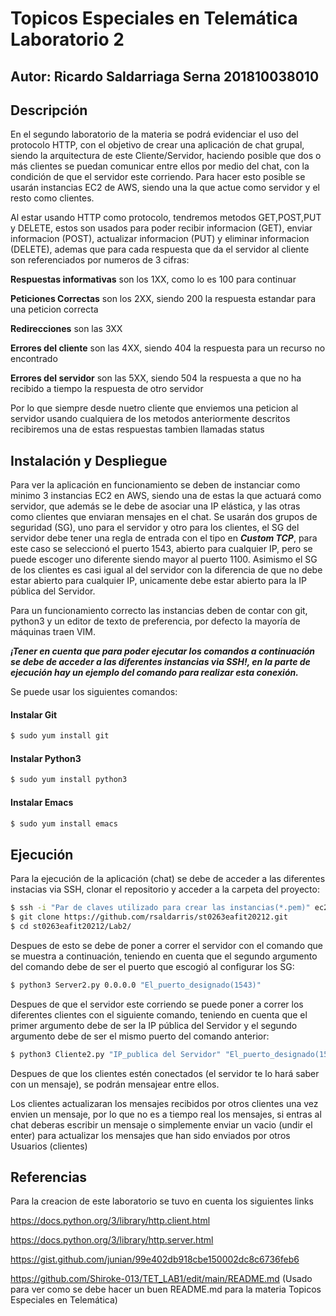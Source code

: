 # Topicos Especiales en Telemática Laboratorio 2

## Autor: Ricardo Saldarriaga Serna 201810038010

## Descripción
En el segundo laboratorio de la materia se podrá evidenciar el uso del protocolo HTTP, con el objetivo de crear una aplicación de chat grupal, siendo la arquitectura de este Cliente/Servidor, haciendo posible que dos o más clientes se puedan comunicar entre ellos por medio del chat, con la condición de que el servidor este corriendo. Para hacer esto posible se usarán instancias EC2 de AWS, siendo una la que actue como servidor y el resto como clientes.

Al estar usando HTTP como protocolo, tendremos metodos GET,POST,PUT y DELETE, estos son usados para poder recibir informacion (GET), enviar informacion (POST), actualizar informacion (PUT) y eliminar informacion (DELETE), ademas que para cada respuesta que da el servidor al cliente son referenciados por numeros de 3 cifras:

**Respuestas informativas** son los 1XX, como lo es 100 para continuar

**Peticiones Correctas** son los 2XX, siendo 200 la respuesta estandar para una peticion correcta

**Redirecciones** son las 3XX

**Errores del cliente** son las 4XX, siendo 404 la respuesta para un recurso no encontrado

**Errores del servidor** son las 5XX, siendo 504 la respuesta a que no ha recibido a tiempo la respuesta de otro servidor

Por lo que siempre desde nuetro cliente que enviemos una peticion al servidor usando cualquiera de los metodos anteriormente descritos recibiremos una de estas respuestas tambien llamadas status

## Instalación y Despliegue
Para ver la aplicación en funcionamiento se deben de instanciar como minimo 3 instancias EC2 en AWS, siendo una de estas la que actuará como servidor, que además se le debe de asociar una IP elástica, y las otras como clientes que enviaran mensajes en el chat. Se usarán dos grupos de seguridad (SG), uno para el servidor y otro para los clientes, el SG del servidor debe tener una regla de entrada con el tipo en ***Custom TCP***, para este caso se seleccionó el puerto 1543, abierto para cualquier IP, pero se puede escoger uno diferente siendo mayor al puerto 1100. Asimismo el SG de los clientes es casi igual al del servidor con la diferencia de que no debe estar abierto para cualquier IP, unicamente debe estar abierto para la IP pública del Servidor.

Para un funcionamiento correcto las instancias deben de contar con git, python3 y un editor de texto de preferencia, por defecto la mayoría de máquinas traen VIM.

***¡Tener en cuenta que para poder ejecutar los comandos a continuación se debe de acceder a las diferentes instancias via SSH!, en la parte de ejecución hay un ejemplo del comando para realizar esta conexión.***

Se puede usar los siguientes comandos:

#### Instalar Git
```sh
$ sudo yum install git
```

#### Instalar Python3
```sh
$ sudo yum install python3
```

#### Instalar Emacs
```sh
$ sudo yum install emacs
```

## Ejecución
Para la ejecución de la aplicación (chat) se debe de acceder a las diferentes instacias via SSH, clonar el repositorio y acceder a la carpeta del proyecto:

```sh
$ ssh -i "Par de claves utilizado para crear las instancias(*.pem)" ec2-user@"DNS de IPv4 pública de la instancia"
$ git clone https://github.com/rsaldarris/st0263eafit20212.git
$ cd st0263eafit20212/Lab2/
```


Despues de esto se debe de poner a correr el servidor con el comando que se muestra a continuación, teniendo en cuenta que el segundo argumento del comando debe de ser el puerto que escogió al configurar los SG:

```sh
$ python3 Server2.py 0.0.0.0 "El_puerto_designado(1543)"
```

Despues de que el servidor este corriendo se puede poner a correr los diferentes clientes con el siguiente comando, teniendo en cuenta que el primer argumento debe de ser la IP pública del Servidor y el segundo argumento debe de ser el mismo puerto del comando anterior:
```sh
$ python3 Cliente2.py "IP_publica del Servidor" "El_puerto_designado(1543)"
```

Despues de que los clientes estén conectados (el servidor te lo hará saber con un mensaje), se podrán mensajear entre ellos.

Los clientes actualizaran los mensajes recibidos por otros clientes una vez envien un mensaje, por lo que no es a tiempo real los mensajes, si entras al chat deberas escribir un mensaje o simplemente enviar un vacio (undir el enter) para actualizar los mensajes que han sido enviados por otros Usuarios (clientes)

## Referencias

Para la creacion de este laboratorio se tuvo en cuenta los siguientes links

https://docs.python.org/3/library/http.client.html

https://docs.python.org/3/library/http.server.html

https://gist.github.com/junian/99e402db918cbe150002dc8c6736feb6

https://github.com/Shiroke-013/TET_LAB1/edit/main/README.md (Usado para ver como se debe hacer un buen README.md para la materia Topicos Especiales en Telemática)